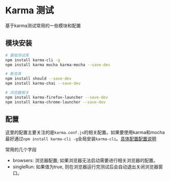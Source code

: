 # Karma 测试

基于karma测试常用的一些模块和配置

## 模块安装

```bash
# 基础测试库
npm install karma-cli -g
npm install karma mocha karma-mocha --save-dev

# 断言库
npm install should --save-dev
npm install karma-chai --save-dev

# 浏览器相关
npm install karma-firefox-launcher --save-dev
npm install karma-chrome-launcher --save-dev
```

## 配置

这里的配置主要关注的是`karma.conf.js`的相关配置。如果要使用karma和mocha最好通过`npm install karma-cli -g`全局安装`karma-cli`。[具体配置配置说明](http://karma-runner.github.io/2.0/config/configuration-file.html)

常用的几个字段

+ browsers: 浏览器配置; 如果浏览器无法启动需要进行相关浏览器的配置。
+ singleRun: 如果值为true, 则在浏览器运行完测试后会自动退出关闭浏览器窗口。